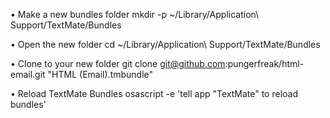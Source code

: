 • Make a new bundles folder mkdir -p ~/Library/Application\ Support/TextMate/Bundles

• Open the new folder cd ~/Library/Application\ Support/TextMate/Bundles

• Clone to your new folder git clone git@github.com:pungerfreak/html-email.git "HTML (Email).tmbundle"

• Reload TextMate Bundles osascript -e 'tell app "TextMate" to reload bundles'

